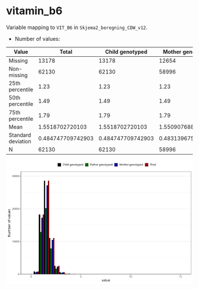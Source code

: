 # vitamin_b6
Variable mapping to `VIT_B6` in `Skjema2_beregning_CDW_v12`.
- Number of values:

| Value | Total | Child genotyped | Mother genotyped | Father genotyped |
| ----- | ----- | --------------- | ---------------- | ---------------- |
| Missing | 13178 | 13178 | 12654 | 6217 |
| Non-missing | 62130 | 62130 | 58996 | 43867 |
| 25th percentile | 1.23 | 1.23 | 1.23 | 1.23 |
| 50th percentile | 1.49 | 1.49 | 1.49 | 1.48 |
| 75th percentile | 1.79 | 1.79 | 1.79 | 1.79 |
| Mean | 1.5518702720103 | 1.5518702720103 | 1.55090768865686 | 1.54751772402945 |
| Standard deviation | 0.484747709742903 | 0.484747709742903 | 0.483139675438781 | 0.476140810784924 |
| N | 62130 | 62130 | 58996 | 43867 |



![](vitamin_b6_n.png)



